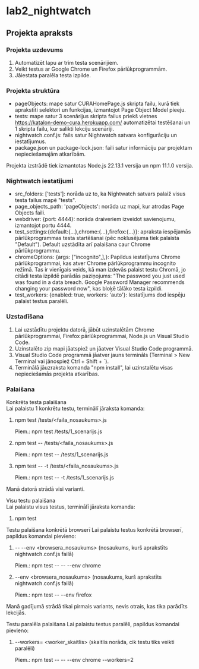 # lab2_nightwatch

## Projekta apraksts

### Projekta uzdevums
1. Automatizēt lapu ar trim testa scenārijiem.
2. Veikt testus ar Google Chrome un Firefox pārlūkprogrammām.
3. Jāiestata paralēla testa izpilde.

### Projekta struktūra

- pageObjects: mape satur CURAHomePage.js skripta failu, kurā tiek aprakstīti selektori un funkcijas, izmantojot Page Object Model pieeju.
- tests: mape satur 3 scenārijus skripta failus priekš vietnes https://katalon-demo-cura.herokuapp.com/ automatizētai testēšanai un 1 skripta failu, kur salikti lekciju scenāriji.
- nightwatch.conf.js: fails satur Nightwatch satvara konfigurāciju un iestatījumus.
- package.json un package-lock.json: faili satur informāciju par projektam nepieciešamajām atkarībām.

Projekta izstrādē tiek izmantotas Node.js 22.13.1 versija un npm 11.1.0 versija.

### Nightwatch iestatījumi

- src_folders: ['tests']: norāda uz to, ka Nightwatch satvars palaiž visus testa failus mapē "tests".
- page_objects_path: 'pageObjects': norāda uz mapi, kur atrodas Page Objects faili.
- webdriver: {port: 4444}: norāda draiveriem izveidot savienojumu, izmantojot portu 4444.
- test_settings:{default:{...},chrome:{...},firefox:{...}}: apraksta iespējamās pārlūkprogrammas testa startēšanai (pēc noklusējuma tiek palaista "Default"). Default uzstādīta arī palaišana caur Chrome pārlūkprogrammu.
- chromeOptions: {args: ["incognito",],}: Papildus iestatījums Chrome pārlūkprogrammai, kas atver Chrome pārlūkprogrammu incognito režīmā. Tas ir vienīgais veids, kā man izdevās palaist testu Chromā, jo citādi testa izpildē parādās paziņojums: "The password you just used was found in a data breach. Google Password Manager recommends changing your password now", kas bloķē tālāko testa izpildi.
- test_workers: {enabled: true, workers: 'auto'}: Iestatījums dod iespēju palaist testus paralēli.

### Uzstadīšana

1. Lai uzstādītu projektu datorā, jābūt uzinstalētām Chrome pārlūkprogrammai, Firefox pārlūkprogrammai, Node.js un Visual Studio Code.
2. Uzinstalēto zip mapi jāatspiež un jāatver Visual Studio Code programmā.
3. Visual Studio Code programmā jāatver jauns termināls (Terminal > New Terminal vai jānospiež Ctrl + Shift + `).
4. Terminālā jāuzraksta komanda "npm install", lai uzinstalētu visas nepieciešamās projekta atkarības.

### Palaišana

Konkrēta testa palaišana  
Lai palaistu 1 konkrētu testu, terminālī jāraksta komanda: 
1. npm test /tests/<faila_nosaukums>.js

    Piem.: npm test /tests/1_scenarijs.js

2. npm test -- /tests/<faila_nosaukums>.js

    Piem.: npm test -- /tests/1_scenarijs.js

3. npm test -- -t /tests/<faila_nosaukums>.js

    Piem.: npm test -- -t /tests/1_scenarijs.js

Manā datorā strādā visi varianti.

Visu testu palaišana  
Lai palaistu visus testus, terminālī jāraksta komanda:
1. npm test

Testu palaišana konkrētā browserī
Lai palaistu testus konkrētā browserī, papildus komandai pievieno:
1. -- --env <browsera_nosaukums> (nosaukums, kurš aprakstīts nightwatch.conf.js failā)

    Piem.: npm test -- -- --env chrome

2. --env <browsera_nosaukums> (nosaukums, kurš aprakstīts nightwatch.conf.js failā)

    Piem.: npm test -- --env firefox

Manā gadījumā strādā tikai pirmais variants, nevis otrais, kas tika parādīts lekcijās.

Testu paralēla palaišana
Lai palaistu testus paralēli, papildus komandai pievieno:
1. --workers= <worker_skaitlis> (skaitlis norāda, cik testu tiks veikti paralēli)

    Piem.: npm test -- -- --env chrome --workers=2
